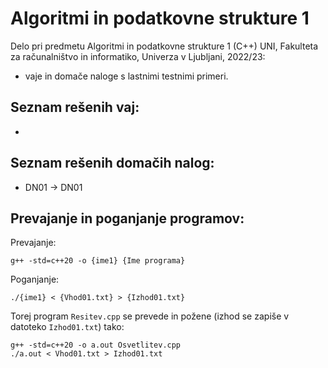 # Algoritmi in podatkovne strukture 1

Delo pri predmetu Algoritmi in podatkovne strukture 1 (C++) UNI, Fakulteta za računalništvo in informatiko, Univerza v Ljubljani, 2022/23:

- vaje in domače naloge s lastnimi testnimi primeri.

Seznam rešenih vaj:
----------
- 

Seznam rešenih domačih nalog:
----------
- DN01 -> DN01

Prevajanje in poganjanje programov:
----------
Prevajanje:
```shell
g++ -std=c++20 -o {ime1} {Ime programa}
```
Poganjanje:
```shell
./{ime1} < {Vhod01.txt} > {Izhod01.txt}
```
Torej program `Resitev.cpp` se prevede in požene (izhod se zapiše v datoteko `Izhod01.txt`) tako:
```shell
g++ -std=c++20 -o a.out Osvetlitev.cpp
./a.out < Vhod01.txt > Izhod01.txt
```
